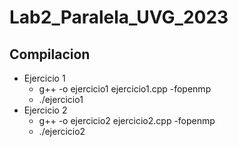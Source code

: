 # Lab2_Paralela_UVG_2023

## Compilacion
* Ejercicio 1
  * g++ -o ejercicio1 ejercicio1.cpp -fopenmp
  * ./ejercicio1 <N>
* Ejercicio 2
  * g++ -o ejercicio2 ejercicio2.cpp -fopenmp
  * ./ejercicio2 <N>
